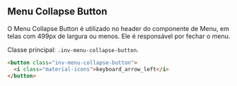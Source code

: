 ## Menu Collapse Button
O Menu Collapse Button é utilizado no header do componente de Menu, em telas com 499px de largura ou menos. Ele é responsável por fechar o menu.

Classe principal: `.inv-menu-collapse-button`.

``` html
<button class="inv-menu-collapse-button">
  <i class="material-icons">keyboard_arrow_left</i>
</button>
```
